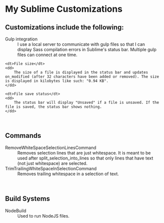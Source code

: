 # My Sublime Customizations


## Customizations include the following:
<dl>
	<dt>Gulp integration</dt>
	<dd>
		I use a local server to communicate with gulp files so that I can display Sass compilation errors in Sublime's status bar. Multiple gulp files can connect at one time. 
	</dd>

	<dt>File size</dt>
	<dd>
		The size of a file is displayed in the status bar and updates on_modified (after 32 characters have been added or removed). The size is displayed in kilobytes like such: "0.94 KB". 
	</dd>

	<dt>File save status</dt>
	<dd>
		The status bar will display "Unsaved" if a file is unsaved. If the file is saved, the status bar shows nothing. 
	</dd>
</dl>
<br>
 
## Commands
<dl>
	<dt>RemoveWhiteSpaceSelectionLinesCommand</dt>
	<dd>
		Removes selection lines that are just whitespace. It is meant to be used after split_selection_into_lines so that only lines that have text (not just whitespace) are selected.
	</dd>
	<dt>TrimTrailingWhiteSpaceInSelectionCommand</dt>
	<dd>
		Removes trailing whitespace in a selection of text. 
	</dd>

</dl>
<br>


## Build Systems
<dl>
 	<dt>NodeBuild</dt>
 	<dd>Used to run NodeJS files.</dd>
</dl> 



